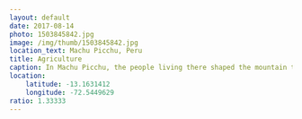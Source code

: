 ```yaml
---
layout: default
date: 2017-08-14
photo: 1503845842.jpg
image: /img/thumb/1503845842.jpg
location_text: Machu Picchu, Peru
title: Agriculture
caption: In Machu Picchu, the people living there shaped the mountain to create different levels of fertile ground. Each level would grow different vegetables or fruits depending on the time of the year.
location:
    latitude: -13.1631412
    longitude: -72.5449629
ratio: 1.33333
---
```

